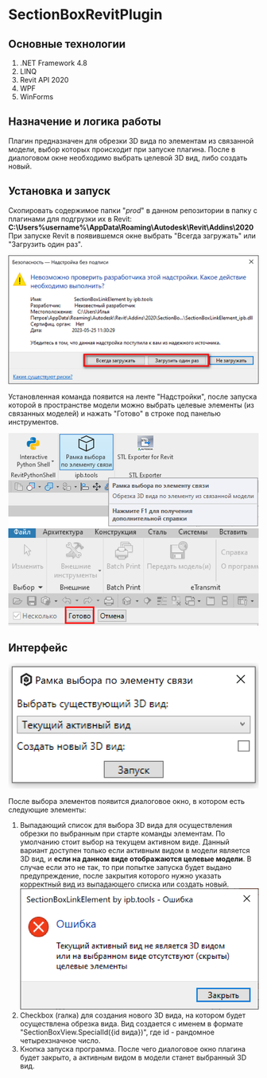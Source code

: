 # SectionBoxRevitPlugin
## Основные технологии
1. .NET Framework 4.8
2. LINQ
3. Revit API 2020
4. WPF
5. WinForms

## Назначение и логика работы
Плагин предназначен для обрезки 3D вида по элементам из связанной модели, выбор которых происходит при запуске плагина. После в диалоговом окне необходимо выбрать целевой 3D вид, либо создать новый.
  
## Установка и запуск
Скопировать содержимое папки "_prod_" в данном репозитории в папку с плагинами для подгрузки их в Revit: **C:\Users\%username%\AppData\Roaming\Autodesk\Revit\Addins\2020**
При запуске Revit в появившемся окне выбрать "Всегда загружать" или "Загрузить один раз".

![Загрузка в Revit](https://github.com/ipbtech/SectionBoxRevitPlugin/blob/6a876bd6812ef9eadeb5e26befe73a79d68ff687/raw/1.png)

Установленная команда появится на ленте "Надстройки", после запуска которой в пространстве модели можно выбрать целевые элементы (из связанных моделей) и нажать "Готово" в строке под панелью инструментов.

![Команда на ленте](https://github.com/ipbtech/SectionBoxRevitPlugin/blob/97577c02237e12cae2b2ce6ad38beb2a0c6c81c9/raw/2.png)
![Выборка элементов в Revit](https://github.com/ipbtech/SectionBoxRevitPlugin/blob/97577c02237e12cae2b2ce6ad38beb2a0c6c81c9/raw/3.png)

## Интерфейс

![Интерфейс](https://github.com/ipbtech/SectionBoxRevitPlugin/blob/ea707ff29253378c9c016f882adfcc728349a189/raw/4.png)

После выбора элементов появится диалоговое окно, в котором есть следующие элементы:
1. Выпадающий список для выбора 3D вида для осуществления обрезки по выбранным при старте команды элементам. По умолчанию стоит выбор на текущем активном виде. Данный вариант доступен только если активным видом в модели является 3D вид, и __если на данном виде отображаются целевые модели__. В случае если это не так, то при попытке запуска будет выдано предупреждение, после закрытия которого нужно указать корректный вид из выпадающего списка или создать новый.
![](https://github.com/ipbtech/SectionBoxRevitPlugin/blob/8547d4d2a1f295837b3727261c064ff0b7e96de3/raw/5.png)
2. Checkbox (галка) для создания нового 3D вида, на котором будет осуществлена обрезка вида. Вид создается с именем в формате "SectionBoxView.SpecialId({id вида})", где id - рандомное четырехзначное число.
3. Кнопка запуска программа. После чего диалоговое окно плагина будет закрыто, а активным видом в модели станет выбранный 3D вид.

